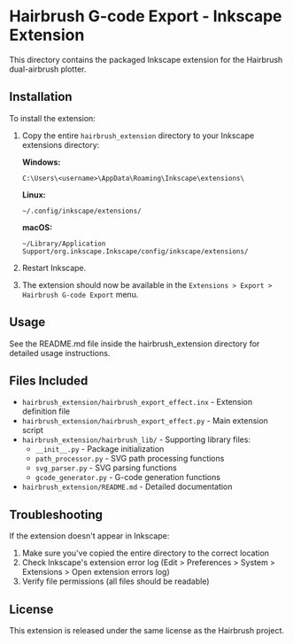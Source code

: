 # Hairbrush G-code Export - Inkscape Extension

This directory contains the packaged Inkscape extension for the Hairbrush dual-airbrush plotter.

## Installation

To install the extension:

1. Copy the entire `hairbrush_extension` directory to your Inkscape extensions directory:

   **Windows:**
   ```
   C:\Users\<username>\AppData\Roaming\Inkscape\extensions\
   ```

   **Linux:**
   ```
   ~/.config/inkscape/extensions/
   ```

   **macOS:**
   ```
   ~/Library/Application Support/org.inkscape.Inkscape/config/inkscape/extensions/
   ```

2. Restart Inkscape.

3. The extension should now be available in the `Extensions > Export > Hairbrush G-code Export` menu.

## Usage

See the README.md file inside the hairbrush_extension directory for detailed usage instructions.

## Files Included

- `hairbrush_extension/hairbrush_export_effect.inx` - Extension definition file
- `hairbrush_extension/hairbrush_export_effect.py` - Main extension script
- `hairbrush_extension/hairbrush_lib/` - Supporting library files:
  - `__init__.py` - Package initialization
  - `path_processor.py` - SVG path processing functions
  - `svg_parser.py` - SVG parsing functions
  - `gcode_generator.py` - G-code generation functions
- `hairbrush_extension/README.md` - Detailed documentation

## Troubleshooting

If the extension doesn't appear in Inkscape:

1. Make sure you've copied the entire directory to the correct location
2. Check Inkscape's extension error log (Edit > Preferences > System > Extensions > Open extension errors log)
3. Verify file permissions (all files should be readable)

## License

This extension is released under the same license as the Hairbrush project. 